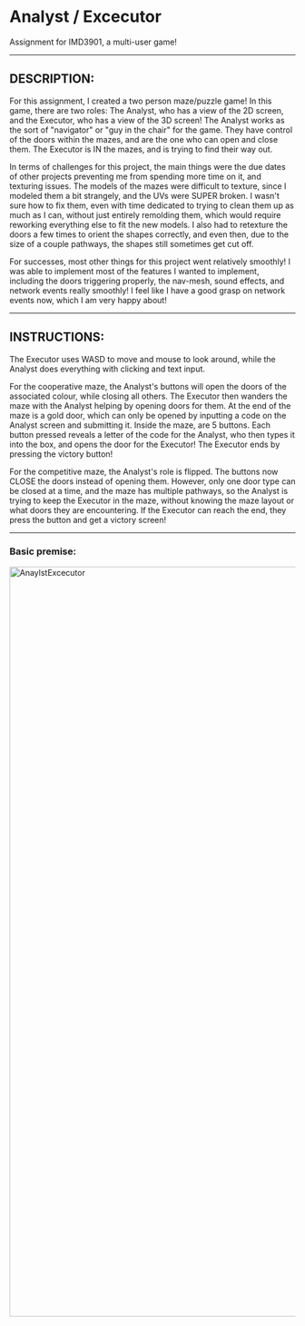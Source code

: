 # Analyst / Excecutor
Assignment for IMD3901, a multi-user game!

***
## DESCRIPTION:
For this assignment, I created a two person maze/puzzle game! In this game, there are two roles: The Analyst, who has a view of the 2D screen, and the Executor, who has a view of the 3D screen! The Analyst works as the sort of "navigator" or "guy in the chair" for the game. They have control of the doors within the mazes, and are the one who can open and close them. The Executor is IN the mazes, and is trying to find their way out. 

In terms of challenges for this project, the main things were the due dates of other projects preventing me from spending more time on it, and texturing issues. The models of the mazes were difficult to texture, since I modeled them a bit strangely, and the UVs were SUPER broken. I wasn't sure how to fix them, even with time dedicated to trying to clean them up as much as I can, without just entirely remolding them, which would require reworking everything else to fit the new models. I also had to retexture the doors a few times to orient the shapes correctly, and even then, due to the size of a couple pathways, the shapes still sometimes get cut off.

For successes, most other things for this project went relatively smoothly! I was able to implement most of the features I wanted to implement, including the doors triggering properly, the nav-mesh, sound effects, and network events really smoothly! I feel like I have a good grasp on network events now, which I am very happy about!

***
## INSTRUCTIONS:

The Executor uses WASD to move and mouse to look around, while the Analyst does everything with clicking and text input.

For the cooperative maze, the Analyst's buttons will open the doors of the associated colour, while closing all others. The Executor then wanders the maze with the Analyst helping by opening doors for them. At the end of the maze is a gold door, which can only be opened by inputting a code on the Analyst screen and submitting it. Inside the maze, are 5 buttons. Each button pressed reveals a letter of the code for the Analyst, who then types it into the box, and opens the door for the Executor! The Executor ends by pressing the victory button!

For the competitive maze, the Analyst's role is flipped. The buttons now CLOSE the doors instead of opening them. However, only one door type can be closed at a time, and the maze has multiple pathways, so the Analyst is trying to keep the Executor in the maze, without knowing the maze layout or what doors they are encountering. If the Executor can reach the end, they press the button and get a victory screen!

***
### Basic premise:
<img width="1321" alt="AnaylstExcecutor" src="https://github.com/user-attachments/assets/b6a36fd5-2bb3-478d-8374-18ccb9f35f9c" />

